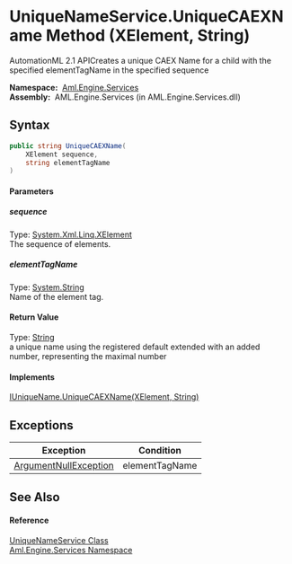 UniqueNameService.UniqueCAEXName Method (XElement, String)
==========================================================
AutomationML 2.1 APICreates a unique CAEX Name for a child with the specified elementTagName in the specified sequence

  **Namespace:**  [Aml.Engine.Services][1]  
  **Assembly:**  AML.Engine.Services (in AML.Engine.Services.dll)

Syntax
------

```csharp
public string UniqueCAEXName(
	XElement sequence,
	string elementTagName
)
```

#### Parameters

##### *sequence*
Type: [System.Xml.Linq.XElement][2]  
The sequence of elements.

##### *elementTagName*
Type: [System.String][3]  
Name of the element tag.

#### Return Value
Type: [String][3]  
 a unique name using the registered default extended with an added number, representing the maximal number 
#### Implements
[IUniqueName.UniqueCAEXName(XElement, String)][4]  


Exceptions
----------

Exception                  | Condition      
-------------------------- | -------------- 
[ArgumentNullException][5] | elementTagName 


See Also
--------

#### Reference
[UniqueNameService Class][6]  
[Aml.Engine.Services Namespace][1]  

[1]: ../README.md
[2]: https://docs.microsoft.com/dotnet/api/system.xml.linq.xelement
[3]: https://docs.microsoft.com/dotnet/api/system.string
[4]: ../../Aml.Engine.Services.Interfaces/IUniqueName/UniqueCAEXName.md
[5]: https://docs.microsoft.com/dotnet/api/system.argumentnullexception
[6]: README.md
[7]: https://www.automationml.org
[8]: ../../icons/logoShade.png